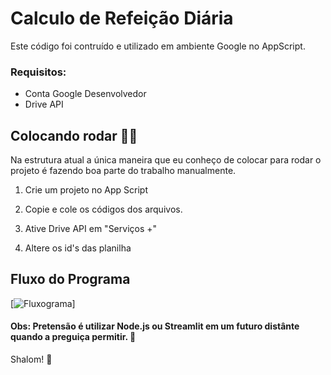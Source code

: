 # Calculo de Refeição Diária

Este código foi contruído e utilizado em ambiente Google no AppScript.

### Requisitos:

- Conta Google Desenvolvedor 
- Drive API

## Colocando rodar 🛞💨
  Na estrutura atual a única maneira que eu conheço de colocar para rodar o projeto é fazendo boa parte do trabalho manualmente.

1. Crie um projeto no App Script 

2. Copie e cole os códigos dos arquivos.

3. Ative Drive API em "Serviços +"

4. Altere os id's das planilha

## Fluxo do Programa

[![Fluxograma](https://github.dev/Open-Santa-Casa/calculo-refeicao-dia/blob/main/My%20First%20Board.jpg)]

#### Obs: Pretensão é utilizar Node.js ou Streamlit em um futuro distânte quando a preguiça permitir. 🥱

Shalom! 🖖
